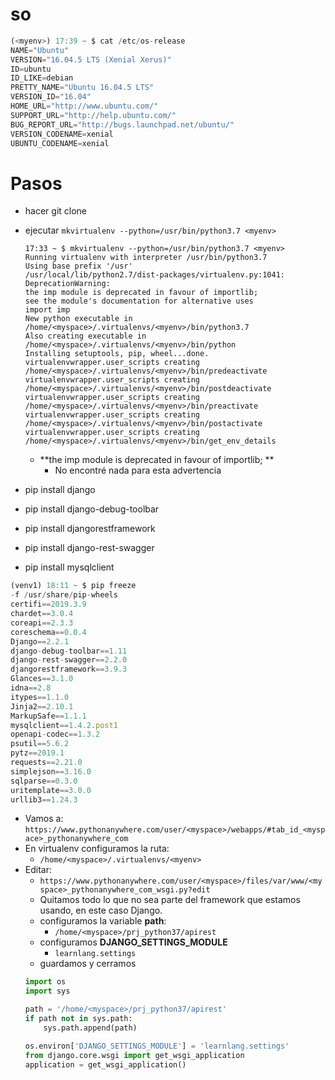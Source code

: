 # so
```js
(<myenv>) 17:39 ~ $ cat /etc/os-release
NAME="Ubuntu"
VERSION="16.04.5 LTS (Xenial Xerus)"
ID=ubuntu
ID_LIKE=debian
PRETTY_NAME="Ubuntu 16.04.5 LTS"
VERSION_ID="16.04"
HOME_URL="http://www.ubuntu.com/"
SUPPORT_URL="http://help.ubuntu.com/"
BUG_REPORT_URL="http://bugs.launchpad.net/ubuntu/"
VERSION_CODENAME=xenial
UBUNTU_CODENAME=xenial
```

# Pasos

- hacer git clone
- ejecutar `mkvirtualenv --python=/usr/bin/python3.7 <myenv>`
    ```
    17:33 ~ $ mkvirtualenv --python=/usr/bin/python3.7 <myenv>
    Running virtualenv with interpreter /usr/bin/python3.7
    Using base prefix '/usr'
    /usr/local/lib/python2.7/dist-packages/virtualenv.py:1041: DeprecationWarning: 
    the imp module is deprecated in favour of importlib; 
    see the module's documentation for alternative uses
    import imp
    New python executable in /home/<myspace>/.virtualenvs/<myenv>/bin/python3.7
    Also creating executable in /home/<myspace>/.virtualenvs/<myenv>/bin/python
    Installing setuptools, pip, wheel...done.
    virtualenvwrapper.user_scripts creating /home/<myspace>/.virtualenvs/<myenv>/bin/predeactivate
    virtualenvwrapper.user_scripts creating /home/<myspace>/.virtualenvs/<myenv>/bin/postdeactivate
    virtualenvwrapper.user_scripts creating /home/<myspace>/.virtualenvs/<myenv>/bin/preactivate
    virtualenvwrapper.user_scripts creating /home/<myspace>/.virtualenvs/<myenv>/bin/postactivate
    virtualenvwrapper.user_scripts creating /home/<myspace>/.virtualenvs/<myenv>/bin/get_env_details    
    ```
    - **the imp module is deprecated in favour of importlib; **
        - No encontré nada para esta advertencia

- pip install django
- pip install django-debug-toolbar
- pip install djangorestframework
- pip install django-rest-swagger
- pip install mysqlclient
```js
(venv1) 18:11 ~ $ pip freeze
-f /usr/share/pip-wheels
certifi==2019.3.9
chardet==3.0.4
coreapi==2.3.3
coreschema==0.0.4
Django==2.2.1
django-debug-toolbar==1.11
django-rest-swagger==2.2.0
djangorestframework==3.9.3
Glances==3.1.0
idna==2.8
itypes==1.1.0
Jinja2==2.10.1
MarkupSafe==1.1.1
mysqlclient==1.4.2.post1
openapi-codec==1.3.2
psutil==5.6.2
pytz==2019.1
requests==2.21.0
simplejson==3.16.0
sqlparse==0.3.0
uritemplate==3.0.0
urllib3==1.24.3
```
- Vamos a: `https://www.pythonanywhere.com/user/<myspace>/webapps/#tab_id_<myspace>_pythonanywhere_com`
- En virtualenv configuramos la ruta:
    - `/home/<myspace>/.virtualenvs/<myenv>`
- Editar:
    - `https://www.pythonanywhere.com/user/<myspace>/files/var/www/<myspace>_pythonanywhere_com_wsgi.py?edit`
    - Quitamos todo lo que no sea parte del framework que estamos usando, en este caso Django.
    - configuramos la variable **path**:
        - `/home/<myspace>/prj_python37/apirest`
    - configuramos **DJANGO_SETTINGS_MODULE**
        - `learnlang.settings`
    - guardamos y cerramos
    ```py
    import os
    import sys

    path = '/home/<myspace>/prj_python37/apirest'
    if path not in sys.path:
        sys.path.append(path)

    os.environ['DJANGO_SETTINGS_MODULE'] = 'learnlang.settings'
    from django.core.wsgi import get_wsgi_application
    application = get_wsgi_application()
    ```



